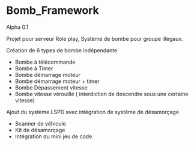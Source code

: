 # Bomb_Framework

Alpha 0.1

Projet pour serveur Role play, Système de bombe pour groupe illégaux.

Création de 6 types de bombe indépendante

- Bombe à télécommande
- Bombe à Timer
- Bombe démarrage moteur
- Bombe démarrage moteur + timer
- Bombe Dépassement vitesse
- Bombe vitesse vérouillé ( interdiction de descendre sous une certaine vitesse)

Ajout du système LSPD avec intégration de système de désamorçage

- Scanner de véhicule
- Kit de désamorçage
- Intégration du mini jeu de code
